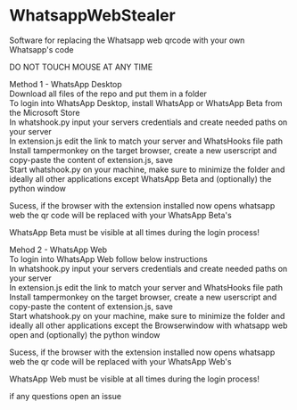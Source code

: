 # WhatsappWebStealer
Software for replacing the Whatsapp web qrcode with your own Whatsapp's code 

DO NOT TOUCH MOUSE AT ANY TIME

Method 1 - WhatsApp Desktop\
Download all files of the repo and put them in a folder\
To login into WhatsApp Desktop, install WhatsApp or WhatsApp Beta from the Microsoft Store\
In whatshook.py input your servers credentials and create needed paths on your server\
In extension.js edit the link to match your server and WhatsHooks file path\
Install tampermonkey on the target browser, create a new userscript and copy-paste the content of extension.js, save\
Start whatshook.py on your machine, make sure to minimize the folder and ideally all other applications except WhatsApp Beta and (optionally) the python window

Sucess, if the browser with the extension installed now opens whatsapp web the qr code will be replaced with your WhatsApp Beta's

WhatsApp Beta must be visible at all times during the login process!

Mehod 2 - WhatsApp Web\
To login into WhatsApp Web follow below instructions\
In whatshook.py input your servers credentials and create needed paths on your server\
In extension.js edit the link to match your server and WhatsHooks file path\
Install tampermonkey on the target browser, create a new userscript and copy-paste the content of extension.js, save\
Start whatshook.py on your machine, make sure to minimize the folder and ideally all other applications except the Browserwindow with whatsapp web open and (optionally) the python window

Sucess, if the browser with the extension installed now opens whatsapp web the qr code will be replaced with your WhatsApp Web's

WhatsApp Web must be visible at all times during the login process!

if any questions open an issue
